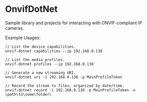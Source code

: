 # OnvifDotNet
Sample library and projects for interacting with ONVIF-compliant IP cameras.

Example Usages:

```
// List the device capabilities.
onvif-dotnet capabilities --ip 192.168.0.138

// List the media profiles.
onvif-dotnet profiles --ip 192.168.0.138

// Generate a new streaming URI.
onvif-dotnet uri -i 192.168.0.138 -p MainProfileToken

// Record the stream to files, organized by date/time.
onvif-dotnet record -i 192.168.0.138 -p MainProfileToken -o \path\to\some\folder\
```
